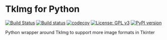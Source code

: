 # TkImg for Python
[![Build Status](https://travis-ci.com/RedFantom/python-tkimg.svg?branch=master)](https://travis-ci.com/RedFantom/python-tkimg)
[![Build status](https://ci.appveyor.com/api/projects/status/49k2xqvu7x52ul36?svg=true)](https://ci.appveyor.com/project/RedFantom/python-tkimg)
[![codecov](https://codecov.io/gh/RedFantom/python-tkimg/branch/master/graph/badge.svg)](https://codecov.io/gh/RedFantom/python-tkimg)
[![License: GPL v3](https://img.shields.io/badge/License-GPL%20v3-blue.svg)](http://www.gnu.org/licenses/gpl-3.0)
[![PyPI version](https://badge.fury.io/py/tkimg.svg)](https://pypi.python.org/pypi/tkimg)

Python wrapper around TkImg to support more image formats in Tkinter
